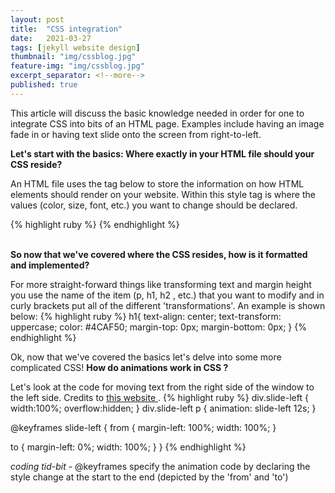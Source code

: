 ```yaml
---
layout: post
title:  "CSS integration"
date:   2021-03-27
tags: [jekyll website design]
thumbnail: "img/cssblog.jpg"
feature-img: "img/cssblog.jpg"
excerpt_separator: <!--more-->
published: true
---
```


This article will discuss the basic knowledge needed in order for one to integrate CSS into bits of an HTML page. Examples include having an image fade in or having text slide onto the screen from right-to-left.
<!--more-->
<b>Let's start with the basics: Where exactly in your HTML file should your CSS reside?</b>

An HTML file uses the tag below to store the information on how HTML
 elements should render on your website. Within this style tag is where the values (color, size, font, etc.) you want
  to change should be declared.

{% highlight ruby %} <style> here is where you would add any CSS code </style> {% endhighlight %}

<br>
<b> So now that we've covered where the CSS resides, how is it formatted and implemented? </b>

For more straight-forward things like transforming text and margin height you use the name of the item (p, h1, h2
, etc.) that you want to modify and in curly brackets put all of the different 'transformations'. An example is shown
 below:
 {% highlight ruby %}
  h1{
   text-align: center;
   text-transform: uppercase;
   color: #4CAF50;
    margin-top: 0px;
    margin-bottom: 0px;
 }
 {% endhighlight %}

Ok, now that we've covered the basics let's delve into some more complicated CSS! <b> How do animations work in CSS
? </b>

Let's look at the code for moving text from the right side of the window to the left side. Credits to [this website
](https://www.html.am/html-codes/marquees/css-slide-in-text.cfm).
{% highlight ruby %}
div.slide-left {
  width:100%;
  overflow:hidden;
}
div.slide-left p {
  animation: slide-left 12s;
}

@keyframes slide-left {
  from {
    margin-left: 100%;
    width: 100%;
  }

  to {
    margin-left: 0%;
    width: 100%;
  }
}
{% endhighlight %}

*coding tid-bit* - @keyframes specify the animation code by declaring the style change at the start to the end
 (depicted by the 'from' and 'to')